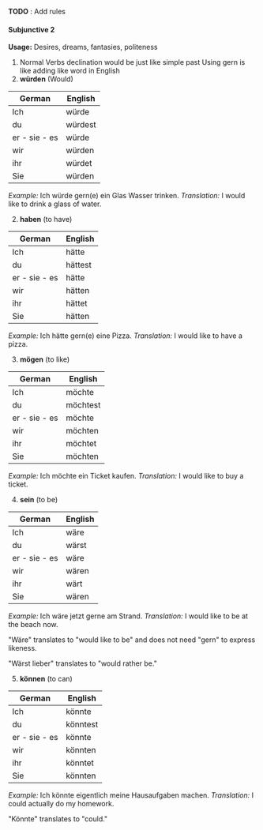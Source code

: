 **TODO** : Add rules


#### Subjunctive 2

**Usage:** Desires, dreams, fantasies, politeness
1. Normal Verbs declination would be just like simple past
Using gern is like adding like word in English
1. **würden** (Would)

| German         | English         |
|----------------|-----------------|
| Ich            | würde           |
| du             | würdest         |
| er - sie - es  | würde           |
| wir            | würden          |
| ihr            | würdet          |
| Sie            | würden          |

*Example:* Ich würde gern(e) ein Glas Wasser trinken.
*Translation:* I would like to drink a glass of water.

2. **haben** (to have)

| German         | English         |
|----------------|-----------------|
| Ich            | hätte           |
| du             | hättest         |
| er - sie - es  | hätte           |
| wir            | hätten          |
| ihr            | hättet          |
| Sie            | hätten          |

*Example:* Ich hätte gern(e) eine Pizza.
*Translation:* I would like to have a pizza.

3. **mögen** (to like)

| German         | English         |
|----------------|-----------------|
| Ich            | möchte         |
| du             | möchtest       |
| er - sie - es  | möchte         |
| wir            | möchten        |
| ihr            | möchtet        |
| Sie            | möchten        |

*Example:* Ich möchte ein Ticket kaufen.
*Translation:* I would like to buy a ticket.

4. **sein** (to be)

| German         | English         |
|----------------|-----------------|
| Ich            | wäre            |
| du             | wärst           |
| er - sie - es  | wäre            |
| wir            | wären           |
| ihr            | wärt            |
| Sie            | wären           |

*Example:* Ich wäre jetzt gerne am Strand.
*Translation:* I would like to be at the beach now.

"Wäre" translates to "would like to be" and does not need "gern" to express likeness.

"Wärst lieber" translates to "would rather be."

5. **können** (to can)

| German         | English         |
|----------------|-----------------|
| Ich            | könnte          |
| du             | könntest        |
| er - sie - es  | könnte          |
| wir            | könnten         |
| ihr            | könntet         |
| Sie            | könnten         |

*Example:* Ich könnte eigentlich meine Hausaufgaben machen.
*Translation:* I could actually do my homework.

"Könnte" translates to "could."
